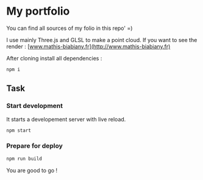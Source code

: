 My portfolio
===================

You can find all sources of my folio in this repo' =)

I use mainly Three.js and GLSL to make a point cloud. If you want to see the render : [www.mathis-biabiany.fr](http://www.mathis-biabiany.fr)

After cloning install all dependencies :
```bash
npm i
```

## Task
### Start development
It starts a developement server with live reload.
```bash
npm start
```
### Prepare for deploy
```bash
npm run build
```

You are good to go !
